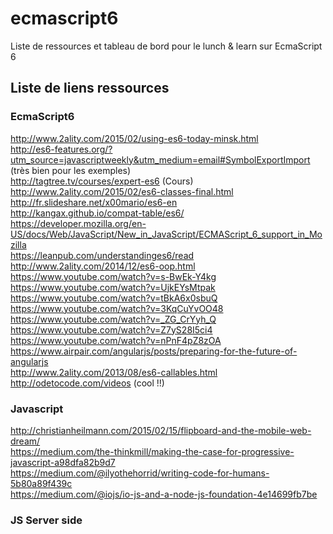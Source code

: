 # ecmascript6
Liste de ressources et tableau de bord pour le lunch &amp; learn sur EcmaScript 6

## Liste de liens ressources
### EcmaScript6
http://www.2ality.com/2015/02/using-es6-today-minsk.html<br>
http://es6-features.org/?utm_source=javascriptweekly&utm_medium=email#SymbolExportImport (très bien pour les exemples)<br>
http://tagtree.tv/courses/expert-es6 (Cours)<br>
http://www.2ality.com/2015/02/es6-classes-final.html<br>
http://fr.slideshare.net/x00mario/es6-en<br>
http://kangax.github.io/compat-table/es6/<br>
https://developer.mozilla.org/en-US/docs/Web/JavaScript/New_in_JavaScript/ECMAScript_6_support_in_Mozilla<br>
https://leanpub.com/understandinges6/read<br>
http://www.2ality.com/2014/12/es6-oop.html<br>
https://www.youtube.com/watch?v=s-BwEk-Y4kg<br>
https://www.youtube.com/watch?v=UjkEYsMtpak<br>
https://www.youtube.com/watch?v=tBkA6x0sbuQ<br>
https://www.youtube.com/watch?v=3KqCuYvOO48<br>
https://www.youtube.com/watch?v=_ZG_CrYyh_Q<br>
https://www.youtube.com/watch?v=Z7yS28I5ci4<br>
https://www.youtube.com/watch?v=nPnF4pZ8zOA<br>
https://www.airpair.com/angularjs/posts/preparing-for-the-future-of-angularjs<br>
http://www.2ality.com/2013/08/es6-callables.html<br>
http://odetocode.com/videos (cool !!)<br>

### Javascript
http://christianheilmann.com/2015/02/15/flipboard-and-the-mobile-web-dream/<br>
https://medium.com/the-thinkmill/making-the-case-for-progressive-javascript-a98dfa82b9d7<br>
https://medium.com/@ilyothehorrid/writing-code-for-humans-5b80a89f439c<br>
https://medium.com/@iojs/io-js-and-a-node-js-foundation-4e14699fb7be<br>

### JS Server side
